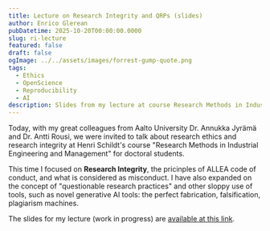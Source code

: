 ```yaml
---
title: Lecture on Research Integrity and QRPs (slides)
author: Enrico Glerean
pubDatetime: 2025-10-20T00:00:00.0000
slug: ri-lecture
featured: false
draft: false
ogImage: ../../assets/images/forrest-gump-quote.png
tags:
  - Ethics
  - OpenScience
  - Reproducibility
  - AI
description: Slides from my lecture at course Research Methods in Industrial Engineering and Management
---
```


Today, with my great colleagues from Aalto University Dr. Annukka Jyrämä and Dr. Antti Rousi, we were invited to talk about research ethics and research integrity at Henri Schildt's course "Research Methods in Industrial Engineering and Management" for doctoral students.

This time I focused on **Research Integrity**, the pricinples of ALLEA code of conduct, and what is considered as misconduct. I have also expanded on the concept of "questionable research practices" and other sloppy use of tools, such as novel generative AI tools: the perfect fabrication, falsification, plagiarism machines.

The slides for my lecture (work in progress) are [available at this link](../../assets/docs/EthicsIngegrityCompliance.pdf).
